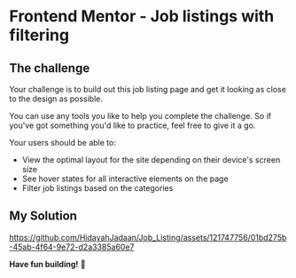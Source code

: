 # Frontend Mentor - Job listings with filtering

## The challenge

Your challenge is to build out this job listing page and get it looking as close to the design as possible.

You can use any tools you like to help you complete the challenge. So if you've got something you'd like to practice, feel free to give it a go.

Your users should be able to:

- View the optimal layout for the site depending on their device's screen size
- See hover states for all interactive elements on the page
- Filter job listings based on the categories

## My Solution





https://github.com/HidayahJadaan/Job_Listing/assets/121747756/01bd275b-45ab-4f64-9e72-d2a3385a60e7





**Have fun building!** 🚀
